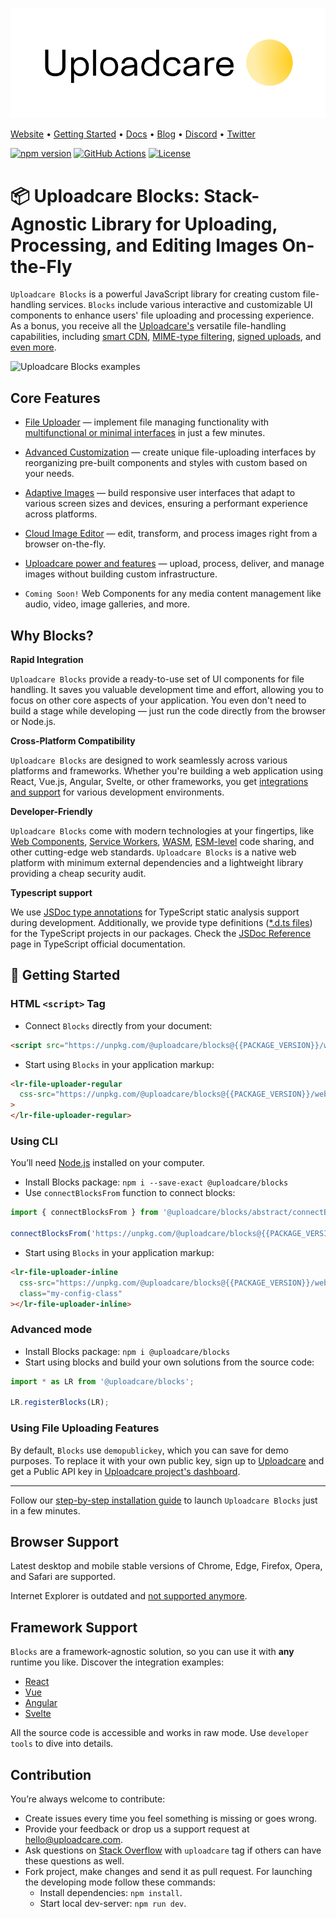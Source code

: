 <p align="center">
  <a href="https://uploadcare.com/?ref=github-readme">
    <picture>
      <source media="(prefers-color-scheme: dark)" srcset="./assets/media/logo-safespace-transparent.svg">
      <source media="(prefers-color-scheme: light)" srcset="./assets/media/logo-safespace-black.svg">
      <img alt="Uploadcare logo" src="./assets/media/logo-safespace-transparent.svg">
    </picture>
  </a>
</p>

[Website](https://uploadcare.com?ref=github-readme) • [Getting Started](https://uploadcare.com/docs/start/quickstart?ref=github-readme) • [Docs](https://uploadcare.com/docs?ref=github-readme) • [Blog](https://uploadcare.com/blog?ref=github-readme) • [Discord](https://discord.gg/mKWRgRsVz8?ref=github-readme) • [Twitter](https://twitter.com/Uploadcare?ref=github-readme)

[![npm version](https://badge.fury.io/js/@uploadcare%2Fblocks.svg)](https://www.npmjs.com/package/@uploadcare/blocks)
[![GitHub Actions](https://github.com/uploadcare/blocks/workflows/checks/badge.svg)](https://github.com/cube-js/cube/actions?query=workflow%3ABuild+branch%3Amaster)
[![License](https://img.shields.io/badge/License-MIT-blue.svg)](https://opensource.org/licenses/MIT)

# 📦  Uploadcare Blocks: Stack-Agnostic Library for Uploading, Processing, and Editing Images On-the-Fly

`Uploadcare Blocks` is a powerful JavaScript library for creating custom file-handling services. `Blocks` include various interactive and customizable UI components to enhance users' file uploading and processing experience. As a bonus, you receive all the [Uploadcare's](https://uploadcare.com/) versatile file-handling capabilities, including [smart CDN](https://uploadcare.com/docs/delivery/cdn/#content-delivery-network), [MIME-type filtering](https://uploadcare.com/docs/moderation/#file-types), [signed uploads](https://uploadcare.com/docs/security/secure-uploads/), and [even more]((https://uploadcare.com/features/)). 

<img alt="Uploadcare Blocks examples" src="https://ucarecdn.com/8035cdc7-f0b9-4ea9-8c15-05816f315481/">

## Core Features

- [File Uploader](/solutions/file-uploader/) — implement file managing functionality with [multifunctional or minimal interfaces](https://uploadcare.com/docs/file-uploader/) in just a few minutes.
- [Advanced Customization](/blocks/) — create unique file-uploading interfaces by reorganizing pre-built components and styles with custom based on your needs.
- [Adaptive Images](/solutions/adaptive-image/) — build responsive user interfaces that adapt to various screen sizes and devices, ensuring a performant experience across platforms. 
- [Cloud Image Editor](/solutions/cloud-image-editor/) — edit, transform, and process images right from a browser on-the-fly.
- [Uploadcare power and features](https://uploadcare.com/features/) — upload, process, deliver, and manage images without building custom infrastructure.


- `Coming Soon!` Web Components for any media content management like audio, video, image galleries, and more.

## Why Blocks?
**Rapid Integration**

`Uploadcare Blocks` provide a ready-to-use set of UI components for file handling. It saves you valuable development time and effort, allowing you to focus on other core aspects of your application. You even don't need to build a stage while developing — just run the code directly from the browser or Node.js.

**Cross-Platform Compatibility**

`Uploadcare Blocks` are designed to work seamlessly across various platforms and frameworks. Whether you're building a web application using React, Vue.js, Angular, Svelte, or other frameworks, you get [integrations and support](https://uploadcare.com/docs/integrations/) for various development environments.

**Developer-Friendly**

`Uploadcare Blocks` come with modern technologies at your fingertips, like [Web Components](https://developer.mozilla.org/en-US/docs/Web/API/Web_components), [Service Workers](https://developer.mozilla.org/en-US/docs/Web/API/Service_Worker_API), [WASM](https://webassembly.org/), [ESM-level](https://developer.mozilla.org/en-US/docs/Web/JavaScript/Guide/Modules) code sharing, and other cutting-edge web standards. `Uploadcare Blocks` is a native web platform with minimum external dependencies and a lightweight library providing a cheap security audit.

**Typescript support**

We use [JSDoc type annotations](https://www.typescriptlang.org/docs/handbook/intro-to-js-ts.html) for TypeScript static analysis support during development.  Additionally, we provide type definitions ([\*.d.ts files](https://www.typescriptlang.org/docs/handbook/declaration-files/dts-from-js.html)) for the TypeScript projects in our packages. Check the [JSDoc Reference](https://www.typescriptlang.org/docs/handbook/jsdoc-supported-types.html) page in TypeScript official documentation.

## 🚀 Getting Started

### HTML `<script>` Tag

* Connect `Blocks` directly from your document:

```html
<script src="https://unpkg.com/@uploadcare/blocks@{{PACKAGE_VERSION}}/web/blocks-browser.min.js" type="module"></script>
```

* Start using `Blocks` in your application markup:

```html
<lr-file-uploader-regular
  css-src="https://unpkg.com/@uploadcare/blocks@{{PACKAGE_VERSION}}/web/file-uploader-regular.min.css"
>
</lr-file-uploader-regular>
```

### Using CLI

You’ll need [Node.js](https://nodejs.org/) installed on your computer.

* Install Blocks package: `npm i --save-exact @uploadcare/blocks`
* Use `connectBlocksFrom` function to connect blocks:
```js
import { connectBlocksFrom } from '@uploadcare/blocks/abstract/connectBlocksFrom.js';

connectBlocksFrom('https://unpkg.com/@uploadcare/blocks@{{PACKAGE_VERSION}}/web/blocks-browser.min.js');
```
* Start using `Blocks` in your application markup:
```html
<lr-file-uploader-inline
  css-src="https://unpkg.com/@uploadcare/blocks@{{PACKAGE_VERSION}}/web/file-uploader-inline.min.css"
  class="my-config-class"
></lr-file-uploader-inline>
```

### Advanced mode

* Install Blocks package: `npm i @uploadcare/blocks`
* Start using blocks and build your own solutions from the source code:
```js
import * as LR from '@uploadcare/blocks';

LR.registerBlocks(LR);
```

### Using File Uploading Features

By default, `Blocks` use `demopublickey`, which you can save for demo purposes. To replace it with your own public key, sign up to [Uploadcare](https://app.uploadcare.com/accounts/signup/) and get a Public API key in [Uploadcare project's dashboard](https://app.uploadcare.com/projects/-/api-keys/). 

---
Follow our [step-by-step installation guide](/get-started/installation/) to launch `Uploadcare Blocks` just in a few minutes.

## Browser Support

Latest desktop and mobile stable versions of Chrome, Edge, Firefox, Opera, and Safari are supported. 

Internet Explorer is outdated and [not supported anymore](https://uploadcare.com/blog/uploadcare-stops-internet-explorer-support/).

## Framework Support

`Blocks` are a framework-agnostic solution, so you can use it with **any** runtime you like. Discover the integration examples:
<br/>

- [React](https://github.com/uploadcare/uc-blocks-examples/tree/main/examples/react-uploader)
- [Vue](https://github.com/uploadcare/uc-blocks-examples/tree/main/examples/vue-uploader)
- [Angular](https://github.com/uploadcare/uc-blocks-examples/tree/main/examples/angular-uploader)
- [Svelte](https://github.com/uploadcare/uc-blocks-examples/tree/main/examples/svelte-uploader)

All the source code is accessible and works in raw mode. Use `developer tools` to dive into details.

## Contribution

You’re always welcome to contribute:
* Create issues every time you feel something is missing or goes wrong.
* Provide your feedback or drop us a support request at <a href="mailto:hello@uploadcare.com">hello@uploadcare.com</a>.
* Ask questions on [Stack Overflow](https://stackoverflow.com/questions/tagged/uploadcare) with `uploadcare` tag if others can have these questions as well.
* Fork project, make changes and send it as pull request. For launching the developing mode follow these commands:
  * Install dependencies: `npm install`.
  * Start local dev-server: `npm run dev`.
